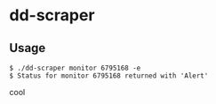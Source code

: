 # dd-scraper

## Usage
```$xslt
$ ./dd-scraper monitor 6795168 -e
$ Status for monitor 6795168 returned with 'Alert'
```
cool
